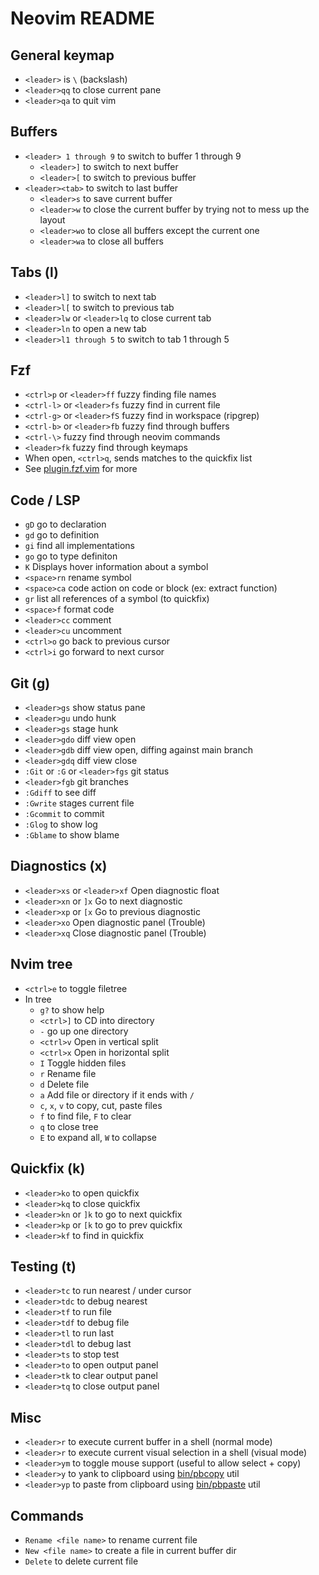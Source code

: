 # Neovim README

## General keymap
  * `<leader>` is `\` (backslash)
  * `<leader>qq` to close current pane
  * `<leader>qa` to quit vim

## Buffers
* `<leader> 1 through 9` to switch to buffer 1 through 9
  * `<leader>]` to switch to next buffer
  * `<leader>[` to switch to previous buffer
* `<leader><tab>` to switch to last buffer
  * `<leader>s` to save current buffer
  * `<leader>w` to close the current buffer by trying not to mess up the layout
  * `<leader>wo` to close all buffers except the current one
  * `<leader>wa` to close all buffers

## Tabs (l)
  * `<leader>l]` to switch to next tab
  * `<leader>l[` to switch to previous tab
  * `<leader>lw` or `<leader>lq` to close current tab
  * `<leader>ln` to open a new tab
* `<leader>l1 through 5` to switch to tab 1 through 5

## Fzf
  * `<ctrl>p` or `<leader>ff` fuzzy finding file names
  * `<ctrl-l>` or `<leader>fs` fuzzy find in current file
  * `<ctrl-g>` or `<leader>fS` fuzzy find in workspace (ripgrep)
  * `<ctrl-b>` or `<leader>fb` fuzzy find through buffers
  * `<ctrl-\>` fuzzy find through neovim commands
  * `<leader>fk` fuzzy find through keymaps
  * When open, `<ctrl>q`, sends matches to the quickfix list
  * See [plugin.fzf.vim](./home-manager/modules/neovim/plugins/fzf.vim) for more

## Code / LSP
  * `gD` go to declaration
  * `gd` go to definition
  * `gi` find all implementations
  * `go` go to type definiton
  * `K` Displays hover information about a symbol
  * `<space>rn` rename symbol
  * `<space>ca` code action on code or block (ex: extract function)
  * `gr` list all references of a symbol (to quickfix)
  * `<space>f` format code
  * `<leader>cc` comment
  * `<leader>cu` uncomment
  * `<ctrl>o` go back to previous cursor
  * `<ctrl>i` go forward to next cursor

## Git (g)
  * `<leader>gs` show status pane
  * `<leader>gu` undo hunk
  * `<leader>gs` stage hunk
  * `<leader>gdo` diff view open
  * `<leader>gdb` diff view open, diffing against main branch
  * `<leader>gdq` diff view close
  * `:Git` or `:G` or `<leader>fgs` git status
  * `<leader>fgb` git branches
  * `:Gdiff` to see diff
  * `:Gwrite` stages current file
  * `:Gcommit` to commit
  * `:Glog` to show log
  * `:Gblame` to show blame

## Diagnostics (x)
  * `<leader>xs` or `<leader>xf` Open diagnostic float
  * `<leader>xn` or `]x` Go to next diagnostic
  * `<leader>xp` or `[x` Go to previous diagnostic
  * `<leader>xo` Open diagnostic panel (Trouble)
  * `<leader>xq` Close diagnostic panel (Trouble)


## Nvim tree
  * `<ctrl>e` to toggle filetree
  * In tree
    * `g?` to show help
    * `<ctrl>]` to CD into directory
    * `-` go up one directory
    * `<ctrl>v` Open in vertical split
    * `<ctrl>x` Open in horizontal split
    * `I` Toggle hidden files
    * `r` Rename file
    * `d` Delete file
    * `a` Add file or directory if it ends with `/`
    * `c`, `x`, `v` to copy, cut, paste files
    * `f` to find file, `F` to clear
    * `q` to close tree
    * `E` to expand all, `W` to collapse

## Quickfix (k)
* `<leader>ko` to open quickfix
* `<leader>kq` to close quickfix
* `<leader>kn` or `]k` to go to next quickfix
* `<leader>kp` or `[k` to go to prev quickfix
* `<leader>kf` to find in quickfix

## Testing (t)
  * `<leader>tc` to run nearest / under cursor
  * `<leader>tdc` to debug nearest
  * `<leader>tf` to run file
  * `<leader>tdf` to debug file
  * `<leader>tl` to run last
  * `<leader>tdl` to debug last
  * `<leader>ts` to stop test
  * `<leader>to` to open output panel
  * `<leader>tk` to clear output panel
  * `<leader>tq` to close output panel

## Misc
  * `<leader>r` to execute current buffer in a shell (normal mode)
  * `<leader>r` to execute current visual selection in a shell (visual mode)
  * `<leader>ym` to toggle mouse support (useful to allow select + copy)
  * `<leader>y` to yank to clipboard using [bin/pbcopy](bin/pbcopy) util
  * `<leader>yp` to paste from clipboard using [bin/pbpaste](bin/pbpaste) util

## Commands
  * `Rename <file name>` to rename current file
  * `New <file name>` to create a file in current buffer dir
  * `Delete` to delete current file

